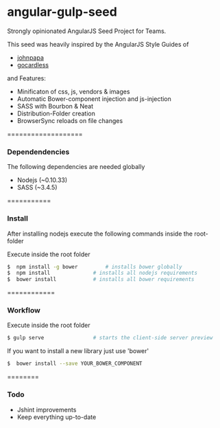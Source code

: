 angular-gulp-seed
=================

Strongly opinionated AngularJS Seed Project for Teams.

This seed was heavily inspired by the AngularJS Style Guides of 

* [johnpapa](https://github.com/johnpapa/angularjs-styleguide)
* [gocardless](https://github.com/gocardless/angularjs-style-guide)

and Features: 

* Minificaton of css, js, vendors & images
* Automatic Bower-component injection and js-injection
* SASS with Bourbon & Neat
* Distribution-Folder creation
* BrowserSync reloads on file changes


===================
### Dependendencies
The following dependencies are needed globally

* Nodejs (~0.10.33)
* SASS (~3.4.5)


===========
### Install

After installing nodejs execute the following commands inside the root-folder

Execute inside the root folder
```bash
$  npm install -g bower			# installs bower globally
$  npm install 				# installs all nodejs requirements
$  bower install 			# installs all bower requirements
```


============
### Workflow

Execute inside the root folder
```bash
$ gulp serve 				# starts the client-side server preview
```

If you want to install a new library just use 'bower'
```bash
$  bower install --save YOUR_BOWER_COMPONENT
```


========
### Todo

* Jshint improvements
* Keep everything up-to-date

